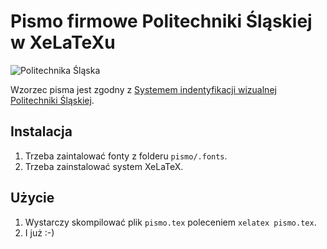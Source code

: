 # Pismo firmowe Politechniki Śląskiej w XeLaTeXu

<!--![Politechnika Śląska](pismo/graf/politechnika_sl_logo_poziom_pl_rgb.png)-->
![Politechnika Śląska](Logo_80lat_poziom_pl_kolor_rgb.png)

Wzorzec pisma jest zgodny z [Systemem indentyfikacji wizualnej Politechniki Śląskiej](https://www.polsl.pl/siwps).

## Instalacja

1. Trzeba zaintalować fonty z folderu `pismo/.fonts`.
1. Trzeba zainstalować system XeLaTeX.

## Użycie
1. Wystarczy skompilować plik `pismo.tex` poleceniem `xelatex pismo.tex`.
1. I już :-)
